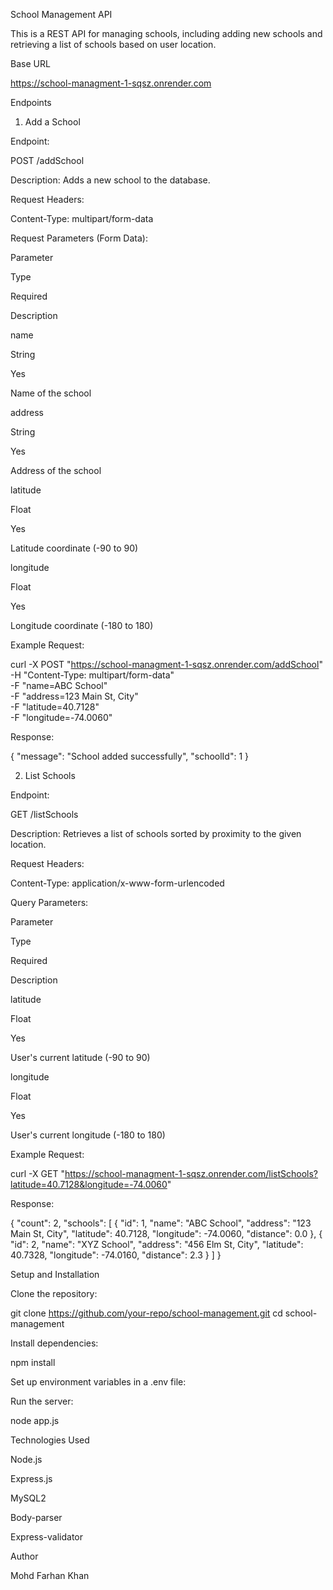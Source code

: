 School Management API

This is a REST API for managing schools, including adding new schools and retrieving a list of schools based on user location.

Base URL

https://school-managment-1-sqsz.onrender.com

Endpoints

1. Add a School

Endpoint:

POST /addSchool

Description: Adds a new school to the database.

Request Headers:

Content-Type: multipart/form-data

Request Parameters (Form Data):

Parameter

Type

Required

Description

name

String

Yes

Name of the school

address

String

Yes

Address of the school

latitude

Float

Yes

Latitude coordinate (-90 to 90)

longitude

Float

Yes

Longitude coordinate (-180 to 180)

Example Request:

curl -X POST "https://school-managment-1-sqsz.onrender.com/addSchool" \
     -H "Content-Type: multipart/form-data" \
     -F "name=ABC School" \
     -F "address=123 Main St, City" \
     -F "latitude=40.7128" \
     -F "longitude=-74.0060"

Response:

{
  "message": "School added successfully",
  "schoolId": 1
}

2. List Schools

Endpoint:

GET /listSchools

Description: Retrieves a list of schools sorted by proximity to the given location.

Request Headers:

Content-Type: application/x-www-form-urlencoded

Query Parameters:

Parameter

Type

Required

Description

latitude

Float

Yes

User's current latitude (-90 to 90)

longitude

Float

Yes

User's current longitude (-180 to 180)

Example Request:

curl -X GET "https://school-managment-1-sqsz.onrender.com/listSchools?latitude=40.7128&longitude=-74.0060"

Response:

{
  "count": 2,
  "schools": [
    {
      "id": 1,
      "name": "ABC School",
      "address": "123 Main St, City",
      "latitude": 40.7128,
      "longitude": -74.0060,
      "distance": 0.0
    },
    {
      "id": 2,
      "name": "XYZ School",
      "address": "456 Elm St, City",
      "latitude": 40.7328,
      "longitude": -74.0160,
      "distance": 2.3
    }
  ]
}

Setup and Installation

Clone the repository:

git clone https://github.com/your-repo/school-management.git
cd school-management

Install dependencies:

npm install

Set up environment variables in a .env file:


Run the server:

node app.js

Technologies Used

Node.js

Express.js

MySQL2

Body-parser

Express-validator

Author

Mohd Farhan Khan